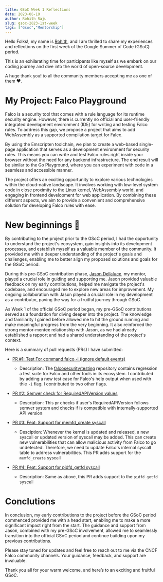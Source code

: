 ```yaml
---
title: GSoC Week 1 Reflections
date: 2023-06-10
author: Rohith Raju
slug: gsoc-2023-1st-week
tags: ["Gsoc","Mentorship"]
---
```


Hello Folks!, my name is [Rohith](https://github.com/Rohith-Raju), and I am thrilled to share my experiences and reflections on the first week of the Google Summer of Code (GSoC) period. 

This is an exhilarating time for participants like myself as we embark on our coding journey and dive into the world of open-source development.

A huge thank you! to all the community members accepting me as one of them ❤️.

# My Project: Falco Playground

Falco is a security tool that comes with a rule language for its runtime security engine. However, there is currently no official
and user-friendly integrated development environment (IDE) for writing and testing Falco rules. To address this gap, we propose a 
project that aims to add WebAssembly as a supported compilation target for Falco.

By using the Emscripten toolchain, we plan to create a web-based single-page application that serves as a development 
environment for security rules. This means you can write and test Falco rules right inside your browser without the need for any
backend infrastructure. The end result will be similar to the Go Playground, where you can experiment with code in a seamless and
accessible manner.

The project offers an exciting opportunity to explore various technologies within the cloud-native landscape. It involves working
with low-level system code in close proximity to the Linux kernel, WebAssembly world, and engaging in frontend development for 
web application. By combining these different aspects, we aim to provide a convenient and comprehensive solution for developing Falco rules with ease.

# New beginnings 🚀

By contributing to the project prior to the GSoC period, I had the opportunity to understand the project's ecosystem, gain insights into its development processes, and establish myself as a valuable member of the community. It provided me with a deeper understanding of the project's goals and challenges, enabling me to better align my proposed solutions and goals for the GSoC period.

During this pre-GSoC contribution phase, [Jason Dellaluce](https://github.com/jasondellaluce), my mentor, played a crucial role in guiding and supporting me. Jason provided valuable feedback on my early contributions, helped me navigate the project's codebase, and encouraged me to explore new areas for improvement. My ongoing collaboration with Jason played a crucial role in my development as a contributor, paving the way for a fruitful journey through GSoC.

As Week 1 of the official GSoC period began, my pre-GSoC contributions served as a foundation for diving deeper into the project. The knowledge and familiarity I gained before allowed me to hit the ground running and make meaningful progress from the very beginning. It also reinforced the strong mentor-mentee relationship with Jason, as we had already established a rapport and had a shared understanding of the project's context.

Here is a summary of  pull requests (PRs) I have submitted: 

- [PR #1: Test For command falco -i (ignore default events)](https://github.com/falcosecurity/testing/pull/8)
    - Description: The [falcosecurity/testing](https://github.com/falcosecurity/testing) repository contains regression a test suite for Falco and other tools in its ecosystem. I contributed by adding a new test case for Falco's help output when used with thie `-i` flag. I contributed to two other flags. 

- [PR #2: Semver check for RequiredAPIVersion values](https://github.com/falcosecurity/plugin-sdk-go/pull/73)
    - Description: This pr checks if user's RequiredAPIVersion follows semver system and checks if is compatible with internally-supported API version
    
-  [PR #3: Feat: Support for memfd_create syscall](https://github.com/falcosecurity/libs/pull/1127)   
    - Desciption: Whenever the kernel is updated and released, a new syscall or updated version of syscall may be added. This can 
    create new vulnerabilities that can allow malicious activity from Falco to go undetected. Therefore, we need to update Falco's
    internal syscall table to address vulnerabilities. This PR adds support for the `memfd_create` syscall

- [PR #4: Feat: Support for pidfd_getfd syscall](https://github.com/falcosecurity/libs/pull/1145)
    - Description: Same as above, this PR adds support to the `pidfd_getfd` syscall

# Conclutions 

In conclusion, my early contributions to the project before the GSoC period commenced provided me with a head start, enabling me to make a more significant impact right from the start. The guidance and support from Jason, combined with my pre-GSoC involvement, allowed me to seamlessly transition into the official GSoC period and continue building upon my previous contributions.

Please stay tuned for updates and feel free to reach out to me via the CNCF Falco community channels. Your guidance, feedback, and support are invaluable.

Thank you all for your warm welcome, and here’s to an exciting and fruitful GSoC.
